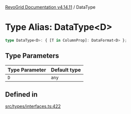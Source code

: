[RevoGrid Documentation v4.14.11](README.md) / DataType

# Type Alias: DataType\<D\>

```ts
type DataType<D>: { [T in ColumnProp]: DataFormat<D> };
```

## Type Parameters

| Type Parameter | Default type |
| ------ | ------ |
| `D` | `any` |

## Defined in

[src/types/interfaces.ts:422](https://github.com/revolist/revogrid/blob/8390153a63782c6f2a806fb42e5983525eb9dc87/src/types/interfaces.ts#L422)
